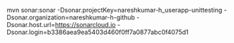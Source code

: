 mvn sonar:sonar   -Dsonar.projectKey=nareshkumar-h_userapp-unittesting   -Dsonar.organization=nareshkumar-h-github   -Dsonar.host.url=https://sonarcloud.io   -Dsonar.login=b3386aea9ea5403d460f0ff7a0877abc0f4075d1
